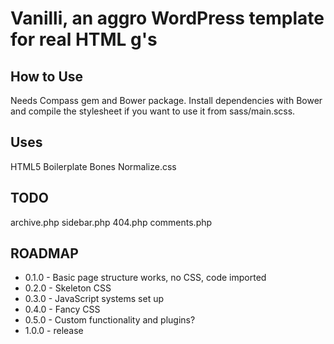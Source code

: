 # Vanilli, an aggro WordPress template for real HTML g's

## How to Use

Needs Compass gem and Bower package. Install dependencies with Bower and compile
the stylesheet if you want to use it from sass/main.scss.

## Uses

HTML5 Boilerplate
Bones
Normalize.css

## TODO

archive.php
sidebar.php
404.php
comments.php

## ROADMAP

* 0.1.0 - Basic page structure works, no CSS, code imported
* 0.2.0 - Skeleton CSS
* 0.3.0 - JavaScript systems set up
* 0.4.0 - Fancy CSS
* 0.5.0 - Custom functionality and plugins?
* 1.0.0 - release
